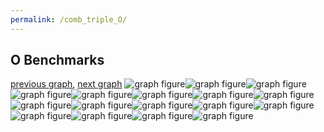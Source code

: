 ```yaml
---
permalink: /comb_triple_O/
---
```



## O Benchmarks

[previous graph](../comb_triple_K/), [next graph](../comb_triple_PDFD/)
![graph figure](./images/triple/O/O-A_box.png)![graph figure](./images/triple/O/O-AVL_box.png)![graph figure](./images/triple/O/O-CYPHERD_box.png)![graph figure](./images/triple/O/O-EGG_box.png)![graph figure](./images/triple/O/O-F_box.png)![graph figure](./images/triple/O/O-FACE_box.png)![graph figure](./images/triple/O/O-FLOYD_box.png)![graph figure](./images/triple/O/O-H_box.png)![graph figure](./images/triple/O/O-JSOND_box.png)![graph figure](./images/triple/O/O-K_box.png)![graph figure](./images/triple/O/O-O_box.png)![graph figure](./images/triple/O/O-PDFD_box.png)![graph figure](./images/triple/O/O-RB_box.png)![graph figure](./images/triple/O/O-ROD_box.png)![graph figure](./images/triple/O/O-SMATRIX_box.png)![graph figure](./images/triple/O/O-SORTD_box.png)![graph figure](./images/triple/O/O-ZB_box.png)